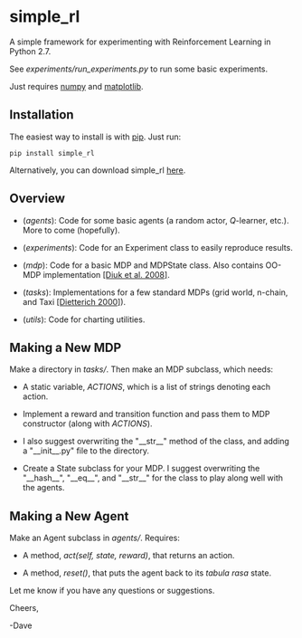 # simple_rl
A simple framework for experimenting with Reinforcement Learning in Python 2.7.

See _experiments/run_experiments.py_ to run some basic experiments.

Just requires [numpy](http://www.numpy.org/) and [matplotlib](http://matplotlib.org/). 

## Installation

The easiest way to install is with [pip](https://pypi.python.org/pypi/pip). Just run:

	pip install simple_rl

Alternatively, you can download simple_rl [here](https://github.com/david-abel/simple_rl/tarball/v0.3).

## Overview

* (_agents_): Code for some basic agents (a random actor, _Q_-learner, etc.). More to come (hopefully).

* (_experiments_): Code for an Experiment class to easily reproduce results.

* (_mdp_): Code for a basic MDP and MDPState class. Also contains OO-MDP implementation [[Diuk et al. 2008]](http://citeseerx.ist.psu.edu/viewdoc/download?doi=10.1.1.149.7056&rep=rep1&type=pdf).

* (_tasks_): Implementations for a few standard MDPs (grid world, n-chain, and Taxi [[Dietterich 2000]](http://www.scs.cmu.edu/afs/cs/project/jair/pub/volume13/dietterich00a.pdf)).

* (_utils_): Code for charting utilities.


## Making a New MDP

Make a directory in _tasks/_. Then make an MDP subclass, which needs:

* A static variable, _ACTIONS_, which is a list of strings denoting each action.

* Implement a reward and transition function and pass them to MDP constructor (along with _ACTIONS_).

* I also suggest overwriting the "\_\_str\_\_" method of the class, and adding a "\_\_init\_\_.py" file to the directory.

* Create a State subclass for your MDP. I suggest overwriting the "\_\_hash\_\_", "\_\_eq\_\_", and "\_\_str\_\_" for the class to play along well with the agents.


## Making a New Agent

Make an Agent subclass in _agents/_. Requires:

* A method, _act(self, state, reward)_, that returns an action.

* A method, _reset()_, that puts the agent back to its _tabula rasa_ state.


Let me know if you have any questions or suggestions.

Cheers,

-Dave